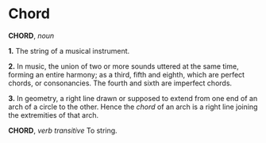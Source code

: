 # Chord

**CHORD**, _noun_

**1.** The string of a musical instrument.

**2.** In music, the union of two or more sounds uttered at the same time, forming an entire harmony; as a third, fifth and eighth, which are perfect chords, or consonancies. The fourth and sixth are imperfect chords.

**3.** In geometry, a right line drawn or supposed to extend from one end of an arch of a circle to the other. Hence the _chord_ of an arch is a right line joining the extremities of that arch.

**CHORD**, _verb transitive_ To string.